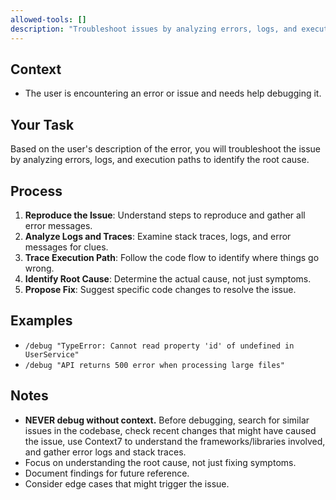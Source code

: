 ```yaml
---
allowed-tools: []
description: "Troubleshoot issues by analyzing errors, logs, and execution paths to identify root causes."
---
```


## Context

- The user is encountering an error or issue and needs help debugging it.

## Your Task

Based on the user's description of the error, you will troubleshoot the issue by analyzing errors, logs, and execution paths to identify the root cause.

## Process

1.  **Reproduce the Issue**: Understand steps to reproduce and gather all error messages.
2.  **Analyze Logs and Traces**: Examine stack traces, logs, and error messages for clues.
3.  **Trace Execution Path**: Follow the code flow to identify where things go wrong.
4.  **Identify Root Cause**: Determine the actual cause, not just symptoms.
5.  **Propose Fix**: Suggest specific code changes to resolve the issue.

## Examples

-   `/debug "TypeError: Cannot read property 'id' of undefined in UserService"`
-   `/debug "API returns 500 error when processing large files"`

## Notes

-   **NEVER debug without context.** Before debugging, search for similar issues in the codebase, check recent changes that might have caused the issue, use Context7 to understand the frameworks/libraries involved, and gather error logs and stack traces.
-   Focus on understanding the root cause, not just fixing symptoms.
-   Document findings for future reference.
-   Consider edge cases that might trigger the issue.